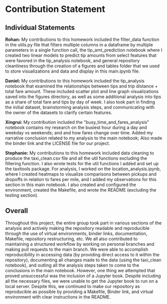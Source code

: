 # Contribution Statement

## Individual Statements
**Rohan:** My contributions to this homework included the filter_data function in the utils.py file that filters multiple columns in a dataframe by multiple parameters in a single function call, the tip_amt_prediction notebook where I created two linear models to predict tip amounts from select features that were favored in the tip_analysis notebook, and general repository cleanliness through the creation of a figures and tables folder that we used to store visualizations and data and display in this main.ipynb file.

**Daniel:** My contributions to this homework included the tip_analysis notebook that examined the relationships between tips and trip distance + total fare amount. These included scatter plot and line graph visualizations saved into the figures directory, as well as some additional analysis into tips as a share of total fare and tips by day of week. I also took part in finding the initial dataset, brainstorming analysis steps, and communicating with the owner of the datasets to clarify certain features.

**Xingrui:** My contribution included the "busy_time_and_fares_analysis" notebook contains my research on the busiest hour during a day and weekday vs weekends; and and how fares change over time. Added my narrative conclusion related to my analysis to the main notebook; Also made the binder link and the LICENSE file for our project.

**Stephanie:** My contributions to this homework included data cleaning to produce the taxi_clean.csv file and all the util functions excluding the filtering function. I also wrote tests for the util functions I added and set up the taxitools package. For analysis, I worked on the location_analysis.ipynb, where I created heatmaps to visualize comparisons between pickups and dropoffs in relation to fares per mile, and I added my observations for this section in this main notebook. I also created and configured the environment, created the Makefile, and wrote the README (excluding the testing section).

## Overall
Throughout this project, the entire group took part in various sections of the analysis and actively making the repository readable and reproducible through the use of virtual environments, binder links, documentation, Makefile, repository restructuring, etc. We all also contributed to maintaining a structured workflow by working on personal branches and making pull requests to the main branch. We were able to accomplish reproducibility in accessing data (by providing direct access to it within the repository), documenting all changes made to the data (using the taxi_clean notebook), and outling all the analysis steps taken to come to the conclusions in the main notebook. However, one thing we attempted that proved unsuccessful was the inclusion of a Jupyter book. Despite including all the necessary files, we were unable to get the Jupyter book to run on a local server. Despite this, we continued to make our repository as reproducible as possible by providing a Makefile, Binder link, and virtual environment with clear instructions in the README.